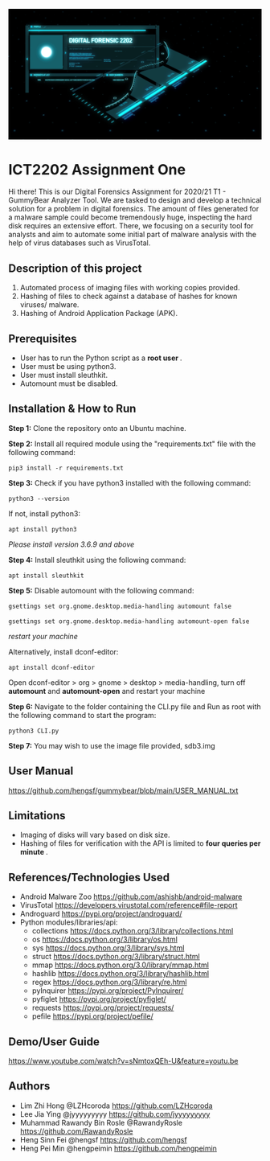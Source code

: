 ![cover_img](https://github.com/hengsf/gummybear/blob/main/img/cover_img.PNG)

ICT2202 Assignment One
=======
Hi there! This is our Digital Forensics Assignment for 2020/21 T1 - GummyBear Analyzer Tool. We are tasked to design and develop a technical solution for a problem in digital forensics. The amount of files generated for a malware sample could become tremendously huge, inspecting the hard disk requires an extensive effort. There, we focusing on a security tool for analysts and aim to automate some initial part of malware analysis with the help of virus databases such as VirusTotal.

## Description of this project
1. Automated process of imaging files with working copies provided.
2. Hashing of files to check against a database of hashes for known viruses/ malware. 
3. Hashing of Android Application Package (APK).

## Prerequisites
- User has to run the Python script as a <b> root user </b>.
- User must be using python3.
- User must install sleuthkit.
- Automount must be disabled.

## Installation & How to Run
**Step 1:** Clone the repository onto an Ubuntu machine. 

**Step 2:** Install all required module using the "requirements.txt" file with the following command:
```
pip3 install -r requirements.txt
```
**Step 3:** Check if you have python3 installed with the following command:
```
python3 --version
```
If not, install python3:
```
apt install python3
```
<i> Please install version 3.6.9 and above </i>

**Step 4:** Install sleuthkit using the following command:
```
apt install sleuthkit
```
**Step 5:** Disable automount with the following command:
```
gsettings set org.gnome.desktop.media-handling automount false
```
```
gsettings set org.gnome.desktop.media-handling automount-open false 
```
<i> restart your machine </i>

Alternatively, install dconf-editor:
```
apt install dconf-editor
```
Open dconf-editor > org > gnome > desktop > media-handling, turn off <b>automount</b> and <b>automount-open</b> and restart your machine

**Step 6:** Navigate to the folder containing the CLI.py file and Run as root with the following command to start the program:
```
python3 CLI.py
```
**Step 7:** You may wish to use the image file provided, sdb3.img

## User Manual

https://github.com/hengsf/gummybear/blob/main/USER_MANUAL.txt

## Limitations
- Imaging of disks will vary based on disk size.
- Hashing of files for verification with the API is limited to <b> four queries per minute </b>.

## References/Technologies Used
- Android Malware Zoo https://github.com/ashishb/android-malware
- VirusTotal https://developers.virustotal.com/reference#file-report
- Androguard https://pypi.org/project/androguard/
- Python modules/libraries/api: 
    * collections https://docs.python.org/3/library/collections.html
    * os https://docs.python.org/3/library/os.html
    * sys https://docs.python.org/3/library/sys.html
    * struct https://docs.python.org/3/library/struct.html
    * mmap https://docs.python.org/3.0/library/mmap.html
    * hashlib https://docs.python.org/3/library/hashlib.html
    * regex https://docs.python.org/3/library/re.html
    * pyInquirer https://pypi.org/project/PyInquirer/
    * pyfiglet https://pypi.org/project/pyfiglet/
    * requests https://pypi.org/project/requests/
    * pefile https://pypi.org/project/pefile/

## Demo/User Guide
https://www.youtube.com/watch?v=sNmtoxQEh-U&feature=youtu.be

## Authors
- Lim Zhi Hong @LZHcoroda https://github.com/LZHcoroda
- Lee Jia Ying @jyyyyyyyyy https://github.com/jyyyyyyyyy
- Muhammad Rawandy Bin Rosle @RawandyRosle https://github.com/RawandyRosle
- Heng Sinn Fei @hengsf https://github.com/hengsf
- Heng Pei Min @hengpeimin https://github.com/hengpeimin
